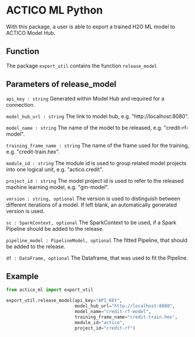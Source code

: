 # ACTICO ML Python

With this package, a user is able to export a trained H2O ML model 
to ACTICO Model Hub.


## Function
The package `export_util` contains the function `release_model`

## Parameters of release_model
`api_key : string` Generated within Model Hub and required for a connection.

`model_hub_url : string` The link to model hub, e.g. "http://localhost:8080".

`model_name : string` The name of the model to be released, e.g. "credit-rf-model".

`training_frame_name : string` The name of the frame used for the training, e.g. "credit-train.hex".

`module_id : string` The module id is used to group related model projects into one logical unit, e.g. "actico.credit".

`project_id : string` The model project id is used to refer to the released machine learning model, e.g. "gm-model".

`version : string, optional` The version is used to distinguish between different iterations of a model. If left blank, an automatically generated version is used.

`sc : SparkContext, optional` The SparkContext to be used, if a Spark Pipeline should be added to the release.

`pipeline_model : PipelineModel, optional` The fitted Pipeline, that should be added to the release.

`df : DataFrame, optional` The Dataframe, that was used to fit the Pipeline.

## Example
```python
from actico_ml import export_util

export_util.release_model(api_key="API_KEY", 
                          model_hub_url="http://localhost:8080", 
                          model_name="credit-rf-model", 
                          training_frame_name="credit-train.hex", 
                          module_id="actico", 
                          project_id="credit-rf")
```